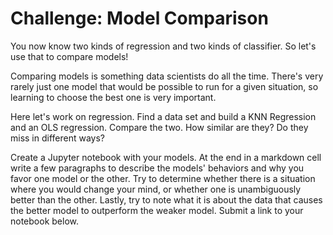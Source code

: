 # Challenge: Model Comparison
You now know two kinds of regression and two kinds of classifier. So let's use that to compare models!

Comparing models is something data scientists do all the time. There's very rarely just one model that would be possible to run for a given situation, so learning to choose the best one is very important.

Here let's work on regression. Find a data set and build a KNN Regression and an OLS regression. Compare the two. How similar are they? Do they miss in different ways?

Create a Jupyter notebook with your models. At the end in a markdown cell write a few paragraphs to describe the models' behaviors and why you favor one model or the other. Try to determine whether there is a situation where you would change your mind, or whether one is unambiguously better than the other. Lastly, try to note what it is about the data that causes the better model to outperform the weaker model. Submit a link to your notebook below.
